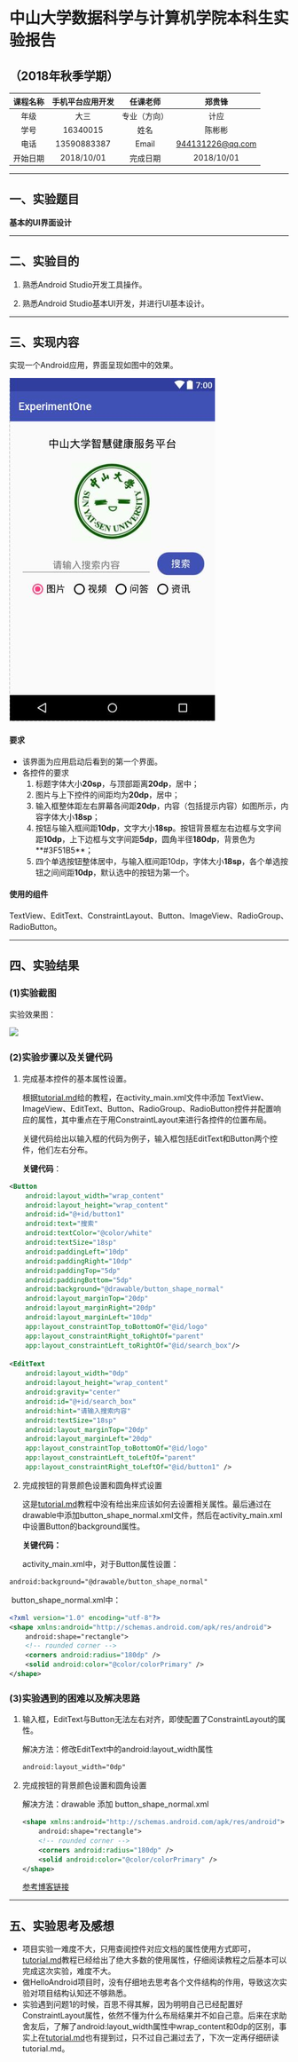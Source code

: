 # 中山大学数据科学与计算机学院本科生实验报告
## （2018年秋季学期）
| 课程名称 | 手机平台应用开发 | 任课老师 | 郑贵锋 |
| :------------: | :-------------: | :------------: | :-------------: |
| 年级 | 大三 | 专业（方向） | 计应 |
| 学号 | 16340015 | 姓名 | 陈彬彬 |
| 电话 | 13590883387 | Email | 944131226@qq.com |
| 开始日期 | 2018/10/01 | 完成日期 |2018/10/01|

---

## 一、实验题目

**基本的UI界面设计**

---

## 二、实验目的

1. 熟悉Android Studio开发工具操作。

2. 熟悉Android Studio基本UI开发，并进行UI基本设计。



***

## 三、实现内容

实现一个Android应用，界面呈现如图中的效果。 

![20181010134337](assets/20181010134337.png)

#### 要求

- 该界面为应用启动后看到的第一个界面。  
- 各控件的要求
  1. 标题字体大小**20sp**，与顶部距离**20dp**，居中；
  2. 图片与上下控件的间距均为**20dp**，居中；  
  3. 输入框整体距左右屏幕各间距**20dp**，内容（包括提示内容）如图所示，内容字体大小**18sp**；  
  4. 按钮与输入框间距**10dp**，文字大小**18sp**。按钮背景框左右边框与文字间距**10dp**，上下边框与文字间距**5dp**，圆角半径**180dp**，背景色为**#3F51B5**；  
  5. 四个单选按钮整体居中，与输入框间距10dp，字体大小**18sp**，各个单选按钮之间间距**10dp**，默认选中的按钮为第一个。

#### 使用的组件

  TextView、EditText、ConstraintLayout、Button、ImageView、RadioGroup、RadioButton。 



---

## 四、实验结果
### (1)实验截图

实验效果图：

![](https://chenbb-1257745007.cos.ap-guangzhou.myqcloud.com/blog/20181010145250.png)




### (2)实验步骤以及关键代码

1. 完成基本控件的基本属性设置。

   根据[tutorial.md](https://gitee.com/SYSUcarey/PersonalProject1/blob/master/manual/tutorial.md)给的教程，在activity_main.xml文件中添加 TextView、ImageView、EditText、Button、RadioGroup、RadioButton控件并配置响应的属性，其中重点在于用ConstraintLayout来进行各控件的位置布局。

   关键代码给出以输入框的代码为例子，输入框包括EditText和Button两个控件，他们左右分布。

   **关键代码**：

```xml
<Button
    android:layout_width="wrap_content"
    android:layout_height="wrap_content"
    android:id="@+id/button1"
    android:text="搜索"
    android:textColor="@color/white"
    android:textSize="18sp"
    android:paddingLeft="10dp"
    android:paddingRight="10dp"
    android:paddingTop="5dp"
    android:paddingBottom="5dp"
    android:background="@drawable/button_shape_normal"
    android:layout_marginTop="20dp"
    android:layout_marginRight="20dp"
    android:layout_marginLeft="10dp"
    app:layout_constraintTop_toBottomOf="@id/logo"
    app:layout_constraintRight_toRightOf="parent"
    app:layout_constraintLeft_toRightOf="@id/search_box"/>
   
<EditText
    android:layout_width="0dp"
    android:layout_height="wrap_content"
    android:gravity="center"
    android:id="@+id/search_box"
    android:hint="请输入搜索内容"
    android:textSize="18sp"
    android:layout_marginTop="20dp"
    android:layout_marginLeft="20dp"
    app:layout_constraintTop_toBottomOf="@id/logo"
    app:layout_constraintLeft_toLeftOf="parent"
    app:layout_constraintRight_toLeftOf="@id/button1" />
```

2. 完成按钮的背景颜色设置和圆角样式设置

   这是[tutorial.md](https://gitee.com/SYSUcarey/PersonalProject1/blob/master/manual/tutorial.md)教程中没有给出来应该如何去设置相关属性。最后通过在drawable中添加button_shape_normal.xml文件，然后在activity_main.xml中设置Button的background属性。

   **关键代码：**

   activity_main.xml中，对于Button属性设置：

  ```xml
  android:background="@drawable/button_shape_normal"
  ```

​		button_shape_normal.xml中：

```xml
<?xml version="1.0" encoding="utf-8"?>
<shape xmlns:android="http://schemas.android.com/apk/res/android">
    android:shape="rectangle">
    <!-- rounded corner -->
    <corners android:radius="180dp" />
    <solid android:color="@color/colorPrimary" />
</shape>
```

### (3)实验遇到的困难以及解决思路

1. 输入框，EditText与Button无法左右对齐，即使配置了ConstraintLayout的属性。

   解决方法：修改EditText中的android:layout_width属性

   ```xml
   android:layout_width="0dp"
   ```

2. 完成按钮的背景颜色设置和圆角设置

   解决方法：drawable 添加 button_shape_normal.xml

   ```xml
   <shape xmlns:android="http://schemas.android.com/apk/res/android">
       android:shape="rectangle">
       <!-- rounded corner -->
       <corners android:radius="180dp" />
       <solid android:color="@color/colorPrimary" />
   </shape>
   ```

   [参考博客链接](https://blog.csdn.net/never_cxb/article/details/47662129)

   
---

## 五、实验思考及感想

- 项目实验一难度不大，只用查阅控件对应文档的属性使用方式即可，[tutorial.md](https://gitee.com/SYSUcarey/PersonalProject1/blob/master/manual/tutorial.md)教程已经给出了绝大多数的使用属性，仔细阅读教程之后基本可以完成这次实验，难度不大。
- 做HelloAndroid项目时，没有仔细地去思考各个文件结构的作用，导致这次实验对项目结构认知还不够熟悉。
- 实验遇到问题1的时候，百思不得其解，因为明明自己已经配置好ConstraintLayout属性，依然不懂为什么布局结果并不如自己意。后来在求助舍友后，了解了android:layout_width属性中wrap_content和0dp的区别，事实上在[tutorial.md](https://gitee.com/SYSUcarey/PersonalProject1/blob/master/manual/tutorial.md)也有提到过，只不过自己漏过去了，下次一定再仔细研读tutorial.md。

